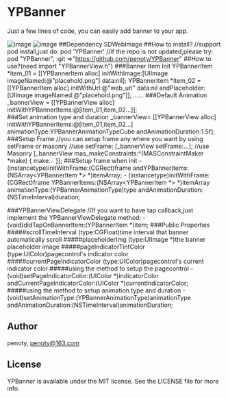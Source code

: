# YPBanner
Just a few lines of code, you can easily add banner to your app. 

![image](https://github.com/penoty/YPBanner/blob/master/banner_gif1.gif )
![image](https://github.com/penoty/YPBanner/blob/master/banner_gif2.gif ) 
##Dependency
SDWebImage
##How to install?
        //support pod install,just do:
        pod 'YPBanner' 
        //if the repo is not updated,please try:
        pod "YPBanner", :git =>"https://github.com/penoty/YPBanner"
##How to use?(need import "YPBannerView.h")
###Banner Item Init
        YPBannerItem *item_01 = [[YPBannerItem alloc] initWithImage:[UIImage imageNamed:@"placehold.png"] data:nil];
        YPBannerItem *item_02 = [[YPBannerItem alloc] initWithUrl:@"web_url" 
                                                             data:nil 
                                                   andPlaceholder:[UIImage imageNamed:@"placehold.png"]];
        ......
###Default Animation
        _bannerView = [[YPBannerView alloc] initWithYPBannerItems:@[item_01,item_02...]];     
###Set animation type and duration
        _bannerView= [[YPBannerView alloc] initWithYPBannerItems:@[item_01,item_02...] 
                                                   animationType:YPBannerAnimationTypeCube 
                                            andAnimationDuration:1.5f];
###Setup Frame
        //you can setup frame any where you want by using setFrame or masonry
        //use setFrame:
        [_bannerView setFrame:...];
        //use Masonry
        [_bannerView mas_makeConstraints:^(MASConstraintMaker *make) {
                make...
         }];
###Setup frame when init
        - (instancetype)initWithFrame:(CGRect)frame
                     andYPBannerItems:(NSArray<YPBannerItem *> *)itemArray;
        - (instancetype)initWithFrame:(CGRect)frame
                        YPBannerItems:(NSArray<YPBannerItem *> *)itemArray      
                        animationType:(YPBannerAnimationType)type
                 andAnimationDuration:(NSTimeInterval)duration;

###YPBannerViewDelegate
        //If you want to have tap callback,just implement the YPBannerViewDelegate method:
        - (void)didTapOnBannerItem:(YPBannerItem *)item;
###Public Properties
#####scrollTimeInterval
        (type:CGFloat)time interval that banner automatically scroll
#####placeholderImg
        (type:UIImage *)the banner placeholder image 
#####pageIndicatorTintColor
        (type:UIColor)pagecontrol's indicator color
#####currentPageIndicatorColor
        (type:UIColor)pagecontrol's current indicator color
#####using the method to setup the pagecontrol
        - (void)setPageIndicatorColor:(UIColor *)indicatorColor 
         andCurrentPageIndicatorColor:(UIColor *)currentIndicatorColor;
#####using the method to setup animation type and duration
        - (void)setAnimationType:(YPBannerAnimationType)animationType
         andAnimationDuration:(NSTimeInterval)animationDuration;
## Author
penoty, penoty@163.com
## License
YPBanner is available under the MIT license. See the LICENSE file for more info.
